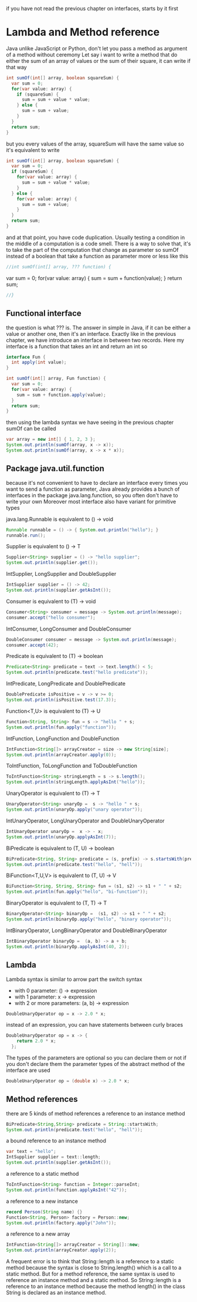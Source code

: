 
if you have not read the previous chapter on interfaces, starts by it first

# Lambda and Method reference 
Java unlike JavaScript or Python, don't let you pass a method as argument of a method
without ceremony
Let say i want to write a method that do either the sum of an array of values or the sum of their square,
it can write if that way
```java
int sumOf(int[] array, boolean squareSum) {
  var sum = 0;
  for(var value: array) {
    if (squareSum) {
      sum = sum + value * value;
    } else {
      sum = sum + value;
    }
  }
  return sum;
}
```

but you every values of the array, squareSum will have the same value so it's equivalent to write
```java
int sumOf(int[] array, boolean squareSum) {
  var sum = 0;
  if (squareSum) {
    for(var value: array) {
      sum = sum + value * value;
    }
  } else {
    for(var value: array) {
      sum = sum + value;
    }
  }
  return sum;
}
```

and at that point, you have code duplication.
Usually testing a condition in the middle of a computation is a code smell.
There is a way to solve that, it's to take the part of the computation that change as parameter
so sumOf instead of a boolean that take a function as parameter more or less like this
```java
//int sumOf(int[] array, ??? function) {
```
 var sum = 0;
 for(var value: array) {
   sum = sum + function(value);
 }
 return sum;
```java
//}
```

## Functional interface
the question is what ??? is. The answer in simple in Java, if it can be either a value or another one,
then it's an interface. Exactly like in the previous chapter, we have introduce an interface in
between two records.
Here my interface is a function that takes an int and return an int so
```java
interface Fun {
  int apply(int value);
}
```

```java
int sumOf(int[] array, Fun function) {
  var sum = 0;
  for(var value: array) {
    sum = sum + function.apply(value);
  }
  return sum;
}
```

then using the lambda syntax we have seeing in the previous chapter sumOf can be called
```java
var array = new int[] { 1, 2, 3 };
System.out.println(sumOf(array, x -> x));
System.out.println(sumOf(array, x -> x * x));
```


## Package java.util.function

because it's not convenient to have to declare an interface every times you want to send
a function as parameter, Java already provides a bunch of interfaces in the package
java.lang.function, so you often don't have to write your own
Moreover most interface also have variant for primitive types 

java.lang.Runnable is equivalent to () -> void
```java
Runnable runnable = () -> { System.out.println("hello"); }
runnable.run();
```

Supplier<T> is equivalent to () -> T
```java
Supplier<String> supplier = () -> "hello supplier";
System.out.println(supplier.get());
```

IntSupplier, LongSupplier and DoubleSupplier
```java
IntSupplier supplier = () -> 42;
System.out.println(supplier.getAsInt());
```

Consumer<T> is equivalent to (T) -> void
```java
Consumer<String> consumer = message -> System.out.println(message);
consumer.accept("hello consumer");
```

IntConsumer, LongConsumer and DoubleConsumer
```java
DoubleConsumer consumer = message -> System.out.println(message);
consumer.accept(42);
```

Predicate<T> is equivalent to (T) -> boolean
```java
Predicate<String> predicate = text -> text.length() < 5;
System.out.println(predicate.test("hello predicate"));
```

IntPredicate, LongPredicate and DoublePredicate
```java
DoublePredicate isPositive = v -> v >= 0;
System.out.println(isPositive.test(17.3));
```

Function<T,U> is equivalent to (T) -> U
```java
Function<String, String> fun = s -> "hello " + s;
System.out.println(fun.apply("function"));
```

IntFunction<T>, LongFunction<T> and DoubleFunction<T>
```java
IntFunction<String[]> arrayCreator = size -> new String[size];
System.out.println(arrayCreator.apply(0));
```

ToIntFunction<T>, ToLongFunction<T> and ToDoubleFunction<T>
```java
ToIntFunction<String> stringLength = s -> s.length();
System.out.println(stringLength.applyAsInt("hello"));
```

UnaryOperator<T> is equivalent to (T) -> T
```java
UnaryOperator<String> unaryOp =  s -> "hello " + s;
System.out.println(unaryOp.apply("unary operator"));
```

IntUnaryOperator, LongUnaryOperator and DoubleUnaryOperator
```java
IntUnaryOperator unaryOp =  x -> - x;
System.out.println(unaryOp.applyAsInt(7));
```

BiPredicate is equivalent to (T, U) -> boolean
```java
BiPredicate<String, String> predicate = (s, prefix) -> s.startsWith(prefix);
System.out.println(predicate.test("hello", "hell"));
```

BiFunction<T,U,V> is equivalent to (T, U) -> V
```java
BiFunction<String, String, String> fun = (s1, s2) -> s1 + " " + s2;
System.out.println(fun.apply("hello", "bi-function"));
```

BinaryOperator<T> is equivalent to (T, T) -> T
```java
BinaryOperator<String> binaryOp =  (s1, s2) -> s1 + " " + s2;
System.out.println(binaryOp.apply("hello", "binary operator"));
```

IntBinaryOperator, LongBinaryOperator and DoubleBinaryOperator
```java
IntBinaryOperator binaryOp =  (a, b) -> a + b;
System.out.println(binaryOp.applyAsInt(40, 2));
```



## Lambda
Lambda syntax is similar to arrow part the switch syntax
- with 0 parameter: () -> expression
- with 1 parameter: x -> expression
- with 2 or more parameters: (a, b) -> expression
```java
DoubleUnaryOperator op = x -> 2.0 * x;
```

instead of an expression, you can have statements between curly braces
```java
DoubleUnaryOperator op = x -> {
    return 2.0 * x;
  };
```

The types of the parameters are optional so you can declare them or not
if you don't declare them the parameter types of the abstract method
of the interface are used
```java
DoubleUnaryOperator op = (double x) -> 2.0 * x;
```


## Method references
there are 5 kinds of method references
a reference to an instance method 
```java
BiPredicate<String,String> predicate = String::startsWith;
System.out.println(predicate.test("hello", "hell"));
```

a bound reference to an instance method
```java
var text = "hello";
IntSupplier supplier = text::length;
System.out.println(supplier.getAsInt());
```

a reference to a static method
```java
ToIntFunction<String> function = Integer::parseInt;
System.out.println(function.applyAsInt("42"));
```

a reference to a new instance
```java
record Person(String name) {}
Function<String, Person> factory = Person::new;
System.out.println(factory.apply("John"));
```

a reference to a new array
```java
IntFunction<String[]> arrayCreator = String[]::new;
System.out.println(arrayCreator.apply(2));
```

A frequent error is to think that String::length is a reference
to a static method because the syntax is close to String.length()
which is a call to a static method. But for a method reference,
the same syntax is used to reference an instance method and
a static method. So String::length is a reference to an instance
method because the method length() in the class String is declared
as an instance method.

